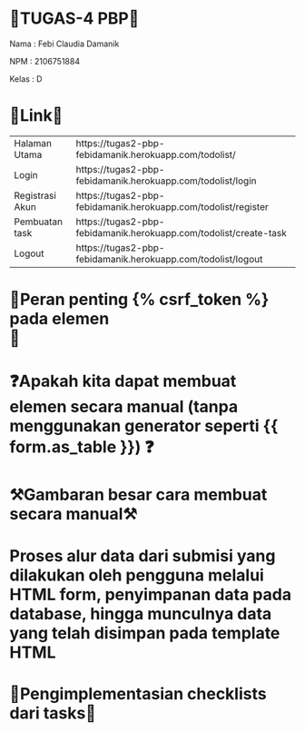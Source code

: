 # 📑TUGAS-4 PBP📑

Nama	: Febi Claudia Damanik

NPM	: 2106751884

Kelas 	: D

# 🔗Link🔗
<!DOCTYPE html>
<html>
<head>
	<meta charset="utf-8">
</head>
<body>
 <table>
 	<tr>
 		<td>Halaman Utama</td>
 		<td>https://tugas2-pbp-febidamanik.herokuapp.com/todolist/</td>
 	<tr>
 		<td>Login</td>
 		<td>https://tugas2-pbp-febidamanik.herokuapp.com/todolist/login</td>
  <tr>
    <td>Registrasi Akun</td>
    <td>https://tugas2-pbp-febidamanik.herokuapp.com/todolist/register</td>
  <tr>
    <td>Pembuatan task</td>
 		<td>https://tugas2-pbp-febidamanik.herokuapp.com/todolist/create-task</td>
  <tr>
    <td>Logout</td>
 		<td>https://tugas2-pbp-febidamanik.herokuapp.com/todolist/logout</td>
   </tr>
 </table>

</body>
</html>

# 🔐Peran penting {% csrf_token %} pada elemen <form>🔐
	
# ❓Apakah kita dapat membuat elemen <form> secara manual (tanpa menggunakan generator seperti {{ form.as_table }}) ❓
	
# ⚒Gambaran besar cara membuat <form> secara manual⚒
	
# Proses alur data dari submisi yang dilakukan oleh pengguna melalui HTML form, penyimpanan data pada database, hingga munculnya data yang telah disimpan pada template HTML

# 📌Pengimplementasian checklists dari tasks📌
